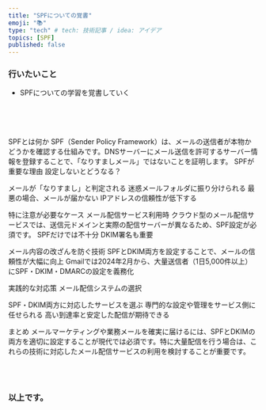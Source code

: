 ```yaml
---
title: "SPFについての覚書"
emoji: "📚"
type: "tech" # tech: 技術記事 / idea: アイデア
topics: [SPF]
published: false
---
```


### 行いたいこと
- SPFについての学習を覚書していく


<br>
<br>
<br>

SPFとは何か
SPF（Sender Policy Framework）は、メールの送信者が本物かどうかを確認する仕組みです。DNSサーバーにメール送信を許可するサーバー情報を登録することで、「なりすましメール」ではないことを証明します。
SPFが重要な理由
設定しないとどうなる？

メールが「なりすまし」と判定される
迷惑メールフォルダに振り分けられる
最悪の場合、メールが届かない
IPアドレスの信頼性が低下する

特に注意が必要なケース
メール配信サービス利用時
クラウド型のメール配信サービスでは、送信元ドメインと実際の配信サーバーが異なるため、SPF設定が必須です。
SPFだけでは不十分
DKIM署名も重要

メール内容の改ざんを防ぐ技術
SPFとDKIM両方を設定することで、メールの信頼性が大幅に向上
Gmailでは2024年2月から、大量送信者（1日5,000件以上）にSPF・DKIM・DMARCの設定を義務化

実践的な対応策
メール配信システムの選択

SPF・DKIM両方に対応したサービスを選ぶ
専門的な設定や管理をサービス側に任せられる
高い到達率と安定した配信が期待できる

まとめ
メールマーケティングや業務メールを確実に届けるには、SPFとDKIMの両方を適切に設定することが現代では必須です。特に大量配信を行う場合は、これらの技術に対応したメール配信サービスの利用を検討することが重要です。



<br>
<br>


### 以上です。

<br>
<br>
<br>